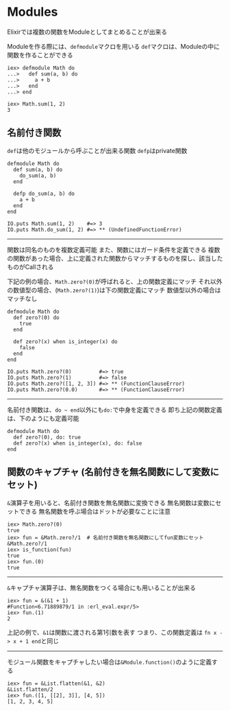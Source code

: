 # Modules

Elixirでは複数の関数をModuleとしてまとめることが出来る

Moduleを作る際には、`defmodule`マクロを用いる
`def`マクロは、Moduleの中に関数を作ることができる

```
iex> defmodule Math do
...>   def sum(a, b) do
...>     a + b
...>   end
...> end

iex> Math.sum(1, 2)
3
```

## 名前付き関数

`def`は他のモジュールから呼ぶことが出来る関数
`defp`はprivate関数

```
defmodule Math do
  def sum(a, b) do
    do_sum(a, b)
  end

  defp do_sum(a, b) do
    a + b
  end
end

IO.puts Math.sum(1, 2)    #=> 3
IO.puts Math.do_sum(1, 2) #=> ** (UndefinedFunctionError)
```
----
関数は同名のものを複数定義可能
また、関数にはガード条件を定義できる
複数の関数があった場合、上に定義された関数からマッチするものを探し、該当したものがCallされる

下記の例の場合、`Math.zero?(0)`が呼ばれると、上の関数定義にマッチ
それ以外の数値型の場合、(`Math.zero?(1)`)は下の関数定義にマッチ
数値型以外の場合はマッチなし

```
defmodule Math do
  def zero?(0) do
    true
  end

  def zero?(x) when is_integer(x) do
    false
  end
end

IO.puts Math.zero?(0)         #=> true
IO.puts Math.zero?(1)         #=> false
IO.puts Math.zero?([1, 2, 3]) #=> ** (FunctionClauseError)
IO.puts Math.zero?(0.0)       #=> ** (FunctionClauseError)
```
----

名前付き関数は、`do ~ end`以外にも`do:`で中身を定義できる
即ち上記の関数定義は、下のようにも定義可能
```
defmodule Math do
  def zero?(0), do: true
  def zero?(x) when is_integer(x), do: false
end
```

## 関数のキャプチャ (名前付きを無名関数にして変数にセット)

`&`演算子を用いると、名前付き関数を無名関数に変換できる
無名関数は変数にセットできる
無名関数を呼ぶ場合はドットが必要なことに注意
```
iex> Math.zero?(0)
true
iex> fun = &Math.zero?/1  # 名前付き関数を無名関数にしてfun変数にセット
&Math.zero?/1
iex> is_function(fun)
true
iex> fun.(0)
true
```
----

`&`キャプチャ演算子は、無名関数をつくる場合にも用いることが出来る
```
iex> fun = &(&1 + 1)
#Function<6.71889879/1 in :erl_eval.expr/5>
iex> fun.(1)
2
```
上記の例で、`&1`は関数に渡される第1引数を表す
つまり、この関数定義は `fn x -> x + 1 end`と同じ

----

モジュール関数をキャプチャしたい場合は`&Module.function()`のように定義する
```
iex> fun = &List.flatten(&1, &2)
&List.flatten/2
iex> fun.([1, [[2], 3]], [4, 5])
[1, 2, 3, 4, 5]
```
